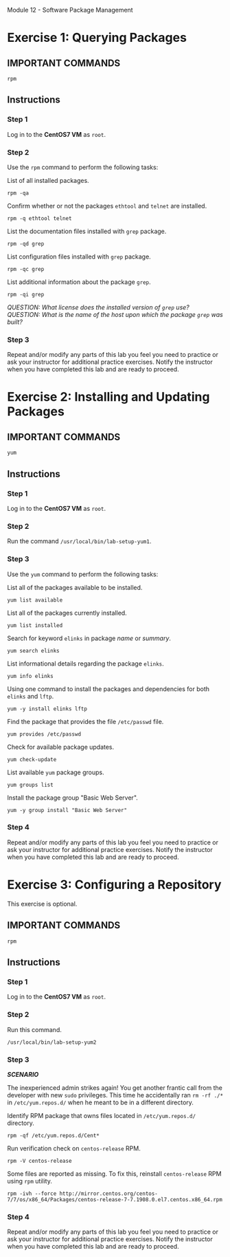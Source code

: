 Module 12 - Software Package Management


# Exercise 1: Querying Packages



## IMPORTANT COMMANDS


```console
rpm
```



## Instructions



### Step 1

Log in to the **CentOS7 VM** as `root`.



### Step 2

Use the `rpm` command to perform the following tasks:


List of all installed packages.



```console
rpm -qa
```



Confirm whether or not the packages `ethtool` and `telnet` are installed.


```console
rpm -q ethtool telnet
```



List the documentation files installed with `grep` package.


```console
rpm -qd grep
```




List configuration files installed with `grep` package.


```console
rpm -qc grep
```




List additional information about the package `grep`.



```console
rpm -qi grep
```


*QUESTION: What license does the installed version of `grep` use?*
*QUESTION: What is the name of the host upon which the package `grep` was built?*




### Step 3

Repeat and/or modify any parts of this lab you feel you need to practice or ask your instructor for additional practice exercises.  Notify the instructor when you have completed this lab and are ready to proceed.







# Exercise 2: Installing and Updating Packages




## IMPORTANT COMMANDS


```console
yum
```



## Instructions



### Step 1

Log in to the **CentOS7 VM** as `root`.



### Step 2

Run the command `/usr/local/bin/lab-setup-yum1`.



### Step 3

Use the `yum` command to perform the following tasks:



List all of the packages available to be installed.



```console
yum list available
```



List all of the packages currently installed.



```console
yum list installed
```



Search for keyword `elinks` in package *name* or *summary*.



```console
yum search elinks
```


List informational details regarding the package `elinks`.



```console
yum info elinks
```


Using one command to install the packages and dependencies for both `elinks` and `lftp`.



```console
yum -y install elinks lftp
```


Find the package that provides the file `/etc/passwd` file.



```console
yum provides /etc/passwd
```



Check for available package updates.



```console
yum check-update
```



List available `yum` package groups.



```console
yum groups list
```



Install the package group "Basic Web Server".



```console
yum -y group install "Basic Web Server"
```



### Step 4

Repeat and/or modify any parts of this lab you feel you need to practice or ask your instructor for additional practice exercises.  Notify the instructor when you have completed this lab and are ready to proceed.








# Exercise 3: Configuring a Repository


This exercise is optional.




## IMPORTANT COMMANDS



```console
rpm
```




## Instructions



### Step 1

Log in to the **CentOS7 VM** as `root`.



### Step 2

Run this command.


```console
/usr/local/bin/lab-setup-yum2
```



### Step 3

***SCENARIO***

The inexperienced admin strikes again! You get another frantic call from the developer with new `sudo` privileges. This time he accidentally ran `rm -rf ./*` in `/etc/yum.repos.d/` when he meant to be in a different directory.



Identify RPM package that owns files located in `/etc/yum.repos.d/` directory.



```console
rpm -qf /etc/yum.repos.d/Cent*
```


Run verification check on `centos-release` RPM.



```console
rpm -V centos-release
```


Some files are reported as missing. To fix this, reinstall `centos-release` RPM using `rpm` utility.


```console
rpm -ivh --force http://mirror.centos.org/centos-7/7/os/x86_64/Packages/centos-release-7-7.1908.0.el7.centos.x86_64.rpm
```




### Step 4

Repeat and/or modify any parts of this lab you feel you need to practice or ask your instructor for additional practice exercises.  Notify the instructor when you have completed this lab and are ready to proceed.




